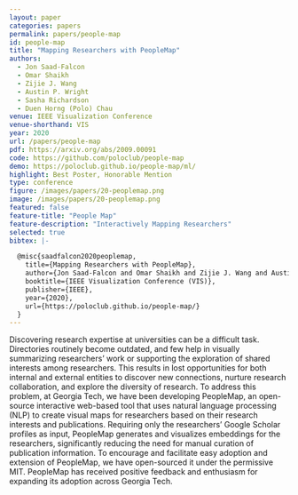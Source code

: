 ```yaml
---
layout: paper
categories: papers
permalink: papers/people-map
id: people-map
title: "Mapping Researchers with PeopleMap"
authors: 
  - Jon Saad-Falcon
  - Omar Shaikh 
  - Zijie J. Wang
  - Austin P. Wright
  - Sasha Richardson
  - Duen Horng (Polo) Chau
venue: IEEE Visualization Conference
venue-shorthand: VIS
year: 2020
url: /papers/people-map
pdf: https://arxiv.org/abs/2009.00091
code: https://github.com/poloclub/people-map
demo: https://poloclub.github.io/people-map/ml/
highlight: Best Poster, Honorable Mention
type: conference
figure: /images/papers/20-peoplemap.png
image: /images/papers/20-peoplemap.png
featured: false
feature-title: "People Map"
feature-description: "Interactively Mapping Researchers"
selected: true
bibtex: |-

  @misc{saadfalcon2020peoplemap,
    title={Mapping Researchers with PeopleMap},
    author={Jon Saad-Falcon and Omar Shaikh and Zijie J. Wang and Austin P. Wright and Sasha Richardson and Duen Horng Chau},
    booktitle={IEEE Visualization Conference (VIS)},
    publisher={IEEE},
    year={2020},
    url={https://poloclub.github.io/people-map/}
  }
---
```


Discovering research expertise at universities can be a difficult task.
Directories routinely become outdated, and few help in visually
summarizing researchers’ work or supporting the exploration of
shared interests among researchers. This results in lost opportunities
for both internal and external entities to discover new connections,
nurture research collaboration, and explore the diversity of research.
To address this problem, at Georgia Tech, we have been developing PeopleMap, an open-source interactive web-based tool that
uses natural language processing (NLP) to create visual maps for
researchers based on their research interests and publications. Requiring only the researchers’ Google Scholar profiles as input, PeopleMap generates and visualizes embeddings for the researchers,
significantly reducing the need for manual curation of publication information. To encourage and facilitate easy adoption and extension
of PeopleMap, we have open-sourced it under the permissive MIT. PeopleMap has received positive feedback and enthusiasm for expanding its adoption across Georgia Tech.
